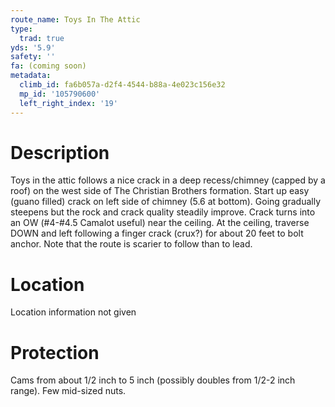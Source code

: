 ```yaml
---
route_name: Toys In The Attic
type:
  trad: true
yds: '5.9'
safety: ''
fa: (coming soon)
metadata:
  climb_id: fa6b057a-d2f4-4544-b88a-4e023c156e32
  mp_id: '105790600'
  left_right_index: '19'
---
```

# Description
Toys in the attic follows a nice crack in a deep recess/chimney (capped by a roof) on the west side of The Christian Brothers formation.  Start up easy (guano filled) crack on left side of chimney (5.6 at bottom).  Going gradually steepens but the rock and crack quality steadily improve.  Crack turns into an OW (#4-#4.5 Camalot useful) near the ceiling.  At the ceiling, traverse DOWN and left following a finger crack (crux?) for about 20 feet to bolt anchor.  Note that the route is scarier to follow than to lead.

# Location
Location information not given

# Protection
Cams from about 1/2 inch to 5 inch (possibly doubles from 1/2-2 inch range).  Few mid-sized nuts.
